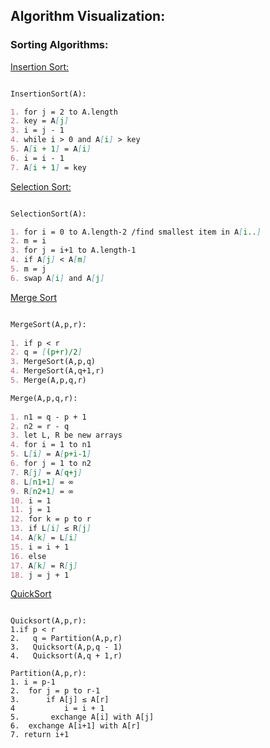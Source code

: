 ## Algorithm Visualization:
### Sorting Algorithms:

[Insertion Sort:](http://rosulek.github.io/vamonos/demos/insertion_sort.html)
```markdown

InsertionSort(A):

1. for j = 2 to A.length		
2. key = A[j]		
3. i = j - 1
4. while i > 0 and A[i] > key		
5. A[i + 1] = A[i]
6. i = i - 1		
7. A[i + 1] = key
```

[Selection Sort:](http://rosulek.github.io/vamonos/demos/selection_sort.html)
```markdown

SelectionSort(A):

1. for i = 0 to A.length-2 /find smallest item in A[i..]		
2. m = i		
3. for j = i+1 to A.length-1		
4. if A[j] < A[m]		
5. m = j		
6. swap A[i] and A[j]
```
[Merge Sort](http://rosulek.github.io/vamonos/demos/mergesort.html)
```markdown

MergeSort(A,p,r):
		
1. if p < r		
2. q = [(p+r)/2]		
3. MergeSort(A,p,q)	
4. MergeSort(A,q+1,r)	
5. Merge(A,p,q,r)

Merge(A,p,q,r):	
	
1. n1 = q - p + 1		
2. n2 = r - q		
3. let L, R be new arrays		
4. for i = 1 to n1	
5. L[i] = A[p+i-1]		
6. for j = 1 to n2		
7. R[j] = A[q+j]		
8. L[n1+1] = ∞		
9. R[n2+1] = ∞		
10. i = 1		
11. j = 1		
12. for k = p to r		
13. if L[i] ≤ R[j]		
14. A[k] = L[i]		
15. i = i + 1		
16. else		
17. A[k] = R[j]		
18. j = j + 1
```

[QuickSort](http://rosulek.github.io/vamonos/demos/quicksort.html)
```markdowon

Quicksort(A,p,r):		
1.if p < r		
2.	 q = Partition(A,p,r)		
3.	 Quicksort(A,p,q - 1)		
4.	 Quicksort(A,q + 1,r)

Partition(A,p,r):		
1. i = p-1		
2.	for j = p to r-1		
3.	    if A[j] ≤ A[r]		
4	        i = i + 1		
5.	     exchange A[i] with A[j]		
6.  exchange A[i+1] with A[r]
7. return i+1
```

